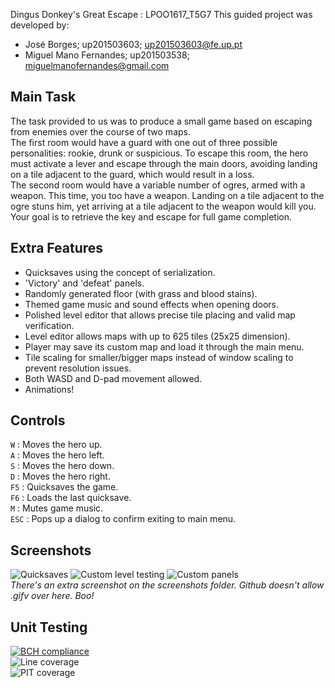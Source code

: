  Dingus Donkey's Great Escape : LPOO1617_T5G7
This guided project was developed by:
* José Borges; up201503603; up201503603@fe.up.pt
* Miguel Mano Fernandes; up201503538; miguelmanofernandes@gmail.com

## Main Task
The task provided to us was to produce a small game based on escaping from enemies over the course of two maps.  
The first room would have a guard with one out of three possible personalities: rookie, drunk or suspicious. To escape this room, the hero must activate a lever and escape through the main doors, avoiding landing on a tile adjacent to the guard, which would result in a loss.  
The second room would have a variable number of ogres, armed with a weapon. This time, you too have a weapon. Landing on a tile adjacent to the ogre stuns him, yet arriving at a tile adjacent to the weapon would kill you. Your goal is to retrieve the key and escape for full game completion.

## Extra Features
* Quicksaves using the concept of serialization.
* 'Victory' and 'defeat' panels.
* Randomly generated floor (with grass and blood stains).
* Themed game music and sound effects when opening doors.
* Polished level editor that allows precise tile placing and valid map verification.
* Level editor allows maps with up to 625 tiles (25x25 dimension).
* Player may save its custom map and load it through the main menu.
* Tile scaling for smaller/bigger maps instead of window scaling to prevent resolution issues.
* Both WASD and D-pad movement allowed.
* Animations!

## Controls
```W``` : Moves the hero up.  
```A``` : Moves the hero left.  
```S``` : Moves the hero down.  
```D``` : Moves the hero right.  
```F5``` : Quicksaves the game.  
```F6``` : Loads the last quicksave.  
```M``` : Mutes game music.  
```ESC``` : Pops up a dialog to confirm exiting to main menu.  

## Screenshots
![Quicksaves](screenshots/quicksave.gif)
![Custom level testing](screenshots/loadgame.gif)
![Custom panels](screenshots/custompanels.gif)  
*There's an extra screenshot on the screenshots folder. Github doesn't allow .gifv over here. Boo!*

## Unit Testing
[![BCH compliance](https://bettercodehub.com/edge/badge/zepedrob16/LPOO1617_T5G7?token=cc0a9915a954a432fdaaa3a94136cae04e47cf97)](https://bettercodehub.com/)  
![Line coverage](screenshots/test_coverage.png)  
![PIT coverage](screenshots/test_pit.png)
